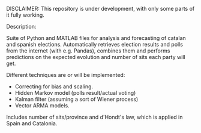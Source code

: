 DISCLAIMER: This repository is under development, with only some parts of
it fully working.


Description:

Suite of Python and MATLAB files for analysis and forecasting of catalan
and spanish elections. Automatically retrieves election results and polls
from the internet (with e.g. Pandas), combines them and performs predictions
on the expected evolution and number of sits each party will get. 

Different techniques are or will be implemented:

- Correcting for bias and scaling.
- Hidden Markov model (polls result/actual voting)
- Kalman filter (assuming a sort of Wiener process)
- Vector ARMA models.

Includes number of sits/province and d'Hondt's law, which is applied in 
Spain and Catalonia.
